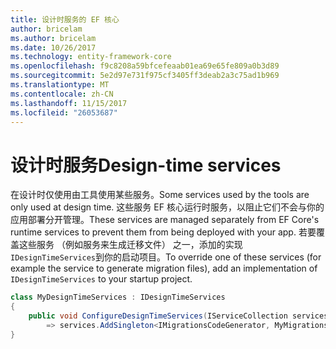 ```yaml
---
title: 设计时服务的 EF 核心
author: bricelam
ms.author: bricelam
ms.date: 10/26/2017
ms.technology: entity-framework-core
ms.openlocfilehash: f9c8208a59bfcefeaab01ea69e65fe809a0b3d89
ms.sourcegitcommit: 5e2d97e731f975cf3405ff3deab2a3c75ad1b969
ms.translationtype: MT
ms.contentlocale: zh-CN
ms.lasthandoff: 11/15/2017
ms.locfileid: "26053687"
---
```

<a name="design-time-services"></a><span data-ttu-id="bee2c-102">设计时服务</span><span class="sxs-lookup"><span data-stu-id="bee2c-102">Design-time services</span></span>
====================
<span data-ttu-id="bee2c-103">在设计时仅使用由工具使用某些服务。</span><span class="sxs-lookup"><span data-stu-id="bee2c-103">Some services used by the tools are only used at design time.</span></span> <span data-ttu-id="bee2c-104">这些服务 EF 核心运行时服务，以阻止它们不会与你的应用部署分开管理。</span><span class="sxs-lookup"><span data-stu-id="bee2c-104">These services are managed separately from EF Core's runtime services to prevent them from being deployed with your app.</span></span> <span data-ttu-id="bee2c-105">若要覆盖这些服务 （例如服务来生成迁移文件） 之一，添加的实现`IDesignTimeServices`到你的启动项目。</span><span class="sxs-lookup"><span data-stu-id="bee2c-105">To override one of these services (for example the service to generate migration files), add an implementation of `IDesignTimeServices` to your startup project.</span></span>

``` csharp
class MyDesignTimeServices : IDesignTimeServices
{
    public void ConfigureDesignTimeServices(IServiceCollection services)
        => services.AddSingleton<IMigrationsCodeGenerator, MyMigrationsCodeGenerator>()
}
```
